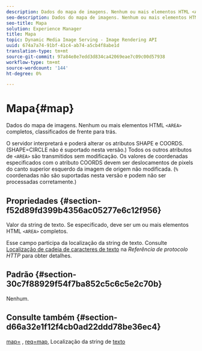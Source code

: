 ```yaml
---
description: Dados do mapa de imagens. Nenhum ou mais elementos HTML <AREA> completos, classificados de frente para trás.
seo-description: Dados do mapa de imagens. Nenhum ou mais elementos HTML <AREA> completos, classificados de frente para trás.
seo-title: Mapa
solution: Experience Manager
title: Mapa
topic: Dynamic Media Image Serving - Image Rendering API
uuid: 674a7a74-91bf-41c4-ab74-a5cb4f8abe1d
translation-type: tm+mt
source-git-commit: 97a84e8e7edd3d834ca42069eae7c09c00d57938
workflow-type: tm+mt
source-wordcount: '144'
ht-degree: 0%

---
```



# Mapa{#map}

Dados do mapa de imagens. Nenhum ou mais elementos HTML `<AREA>` completos, classificados de frente para trás.

O servidor interpretará e poderá alterar os atributos SHAPE e COORDS. (SHAPE=CIRCLE não é suportado nesta versão.) Todos os outros atributos de `<AREA>` são transmitidos sem modificação. Os valores de coordenadas especificados com o atributo COORDS devem ser deslocamentos de pixels do canto superior esquerdo da imagem de origem não modificada. (`%` coordenadas não são suportadas nesta versão e podem não ser processadas corretamente.)

## Propriedades {#section-f52d89fd399b4356ac05277e6c12f956}

Valor da string de texto. Se especificado, deve ser um ou mais elementos HTML `<AREA>` completos.

Esse campo participa da localização da string de texto. Consulte [Localização de cadeia de caracteres de texto](/help/aem-is-ir-api/is-api/http-ref/image-serving-api-ref/c-http-protocol-reference/c-syntax-and-features/r-text-string-localization.md) na *Referência de protocolo HTTP* para obter detalhes.

## Padrão {#section-30c7f88929f54f7ba852c5c6c5e2c70b}

Nenhum.

## Consulte também {#section-d66a32e1f12f4cb0ad22ddd78be36ec4}

[map=](/help/aem-is-ir-api/is-api/http-ref/image-serving-api-ref/c-http-protocol-reference/c-command-reference/r-map.md) ,  [req=map](/help/aem-is-ir-api/is-api/http-ref/image-serving-api-ref/c-http-protocol-reference/c-command-reference/r-req/r-req.md), Localização da string de  [texto](/help/aem-is-ir-api/is-api/http-ref/image-serving-api-ref/c-http-protocol-reference/c-syntax-and-features/r-text-string-localization.md)
